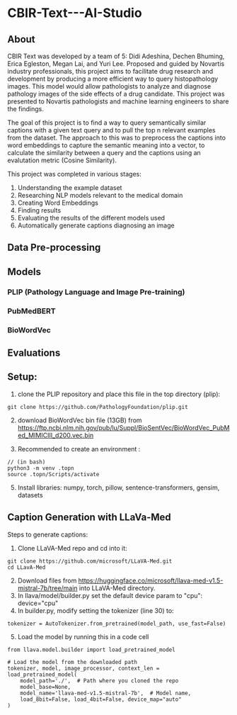 # CBIR-Text---AI-Studio

## About
CBIR Text was developed by a team of 5: Didi Adeshina, Dechen Bhuming, Erica Egleston, Megan Lai, and Yuri Lee. Proposed and guided by Novartis industry professionals, this project aims to facilitate drug research and development by producing a more efficient way to query histopathology images. This model would allow pathologists to analyze and diagnose pathology images of the side effects of a drug candidate. This project was presented to Novartis pathologists and machine learning engineers to share the findings. 

The goal of this project is to find a way to query semantically similar captions with a given text query and to pull the top n relevant examples from the dataset. The approach to this was to preprocess the captions into word embeddings to capture the semantic meaning into a vector, to calculate the similarity between a query and the captions using an evalutation metric (Cosine Similarity).

This project was completed in various stages:
1. Understanding the example dataset
2. Researching NLP models relevant to the medical domain
3. Creating Word Embeddings
4. Finding results
5. Evaluating the results of the different models used
6. Automatically generate captions diagnosing an image

## Data Pre-processing

## Models
### PLIP (Pathology Language and Image Pre-training)
### PubMedBERT
### BioWordVec



## Evaluations

## Setup:
1. clone the PLIP repository and place this file in the top directory (plip):  
```
git clone https://github.com/PathologyFoundation/plip.git
```

2. download BioWordVec bin file (13GB) from https://ftp.ncbi.nlm.nih.gov/pub/lu/Suppl/BioSentVec/BioWordVec_PubMed_MIMICIII_d200.vec.bin

3. Recommended to create an environment :
```
// (in bash)
python3 -m venv .topn
source .topn/Scripts/activate
```

5. Install libraries: numpy, torch, pillow, sentence-transformers, gensim, datasets


## Caption Generation with LLaVa-Med

Steps to generate captions:
1. Clone LLaVA-Med repo and cd into it:
```
git clone https://github.com/microsoft/LLaVA-Med.git
cd LLavA-Med
```
2. Download files from https://huggingface.co/microsoft/llava-med-v1.5-mistral-7b/tree/main into LLaVA-Med directory.
3. In llava/model/builder.py set the default device param to "cpu": device="cpu"
4. In builder.py, modify setting the tokenizer (line 30) to:

```
tokenizer = AutoTokenizer.from_pretrained(model_path, use_fast=False)
```

5. Load the model by running this in a code cell

```
from llava.model.builder import load_pretrained_model

# Load the model from the downloaded path
tokenizer, model, image_processor, context_len = load_pretrained_model(
    model_path='./',  # Path where you cloned the repo
    model_base=None,
    model_name='llava-med-v1.5-mistral-7b',  # Model name,
    load_8bit=False, load_4bit=False, device_map="auto"
)
``` 

